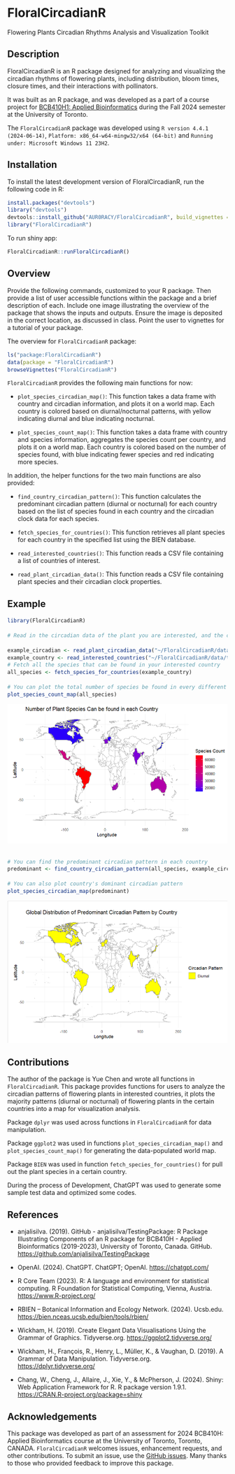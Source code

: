 
<!-- README.md is generated from README.Rmd. Please edit that file -->

# FloralCircadianR

Flowering Plants Circadian Rhythms Analysis and Visualization Toolkit

## Description

FloralCircadianR is an R package designed for analyzing and visualizing
the circadian rhythms of flowering plants, including distribution, bloom
times, closure times, and their interactions with pollinators.

It was built as an R package, and was developed as a part of a course
project for [BCB410H1: Applied
Bioinformatics](https://artsci.calendar.utoronto.ca/course/bcb410h1)
during the Fall 2024 semester at the University of Toronto.

The `FloralCircadianR` package was developed using
`R version 4.4.1 (2024-06-14)`,
`Platform: x86_64-w64-mingw32/x64 (64-bit)` and
`Running under: Microsoft Windows 11 23H2`.

## Installation

To install the latest development version of FloralCircadianR, run the
following code in R:

``` r
install.packages("devtools")
library("devtools")
devtools::install_github("AUR0RACY/FloralCircadianR", build_vignettes = TRUE)
library("FloralCircadianR")
```

To run shiny app:

``` r
FloralCircadianR::runFloralCircadianR()
```

## Overview

Provide the following commands, customized to your R package. Then
provide a list of user accessible functions within the package and a
brief description of each. Include one image illustrating the overview
of the package that shows the inputs and outputs. Ensure the image is
deposited in the correct location, as discussed in class. Point the user
to vignettes for a tutorial of your package.

The overview for `FloralCircadianR` package:

``` r
ls("package:FloralCircadianR")
data(package = "FloralCircadianR") 
browseVignettes("FloralCircadianR")
```

`FloralCircadianR` provides the following main functions for now:

- `plot_species_circadian_map()`: This function takes a data frame with
  country and circadian information, and plots it on a world map. Each
  country is colored based on diurnal/nocturnal patterns, with yellow
  indicating diurnal and blue indicating nocturnal.

- `plot_species_count_map()`: This function takes a data frame with
  country and species information, aggregates the species count per
  country, and plots it on a world map. Each country is colored based on
  the number of species found, with blue indicating fewer species and
  red indicating more species.

In addition, the helper functions for the two main functions are also
provided:

- `find_country_circadian_pattern()`: This function calculates the
  predominant circadian pattern (diurnal or nocturnal) for each country
  based on the list of species found in each country and the circadian
  clock data for each species.

- `fetch_species_for_countries()`: This function retrieves all plant
  species for each country in the specified list using the BIEN
  database.

- `read_interested_countries()`: This function reads a CSV file
  containing a list of countries of interest.

- `read_plant_circadian_data()`: This function reads a CSV file
  containing plant species and their circadian clock properties.

## Example

``` r
library(FloralCircadianR)

# Read in the circadian data of the plant you are interested, and the countries you are interested.

example_circadian <- read_plant_circadian_data("~/FloralCircadianR/data/test_circadian.csv")
example_country <- read_interested_countries("~/FloralCircadianR/data/test_country_list.csv")
# Fetch all the species that can be found in your interested country
all_species <- fetch_species_for_countries(example_country)

# You can plot the total number of species be found in every different country
plot_species_count_map(all_species)
```

![](inst/extdata/count_map.png)

``` r

# You can find the predominant circadian pattern in each country
predominant <- find_country_circadian_pattern(all_species, example_circadian)

# You can also plot country's dominant circadian pattern
plot_species_circadian_map(predominant)
```

![](inst/extdata/circadian_map.png)

## Contributions

The author of the package is Yue Chen and wrote all functions in
`FloralCircadianR`. This package provides functions for users to analyze
the circadian patterns of flowering plants in interested countries, it
plots the majority patterns (diurnal or nocturnal) of flowering plants
in the certain countries into a map for visualization analysis.

Package `dplyr` was used across functions in `FloralCircadianR` for data
manipulation.

Package `ggplot2` was used in functions `plot_species_circadian_map()`
and `plot_species_count_map()` for generating the data-populated world
map.

Package `BIEN` was used in function `fetch_species_for_countries()` for
pull out the plant species in a certain country.

During the process of Development, ChatGPT was used to generate some
sample test data and optimized some codes.

## References

- anjalisilva. (2019). GitHub - anjalisilva/TestingPackage: R Package
  Illustrating Components of an R package for BCB410H - Applied
  Bioinformatics (2019-2023), University of Toronto, Canada. GitHub.
  <https://github.com/anjalisilva/TestingPackage>

- OpenAI. (2024). ChatGPT. ChatGPT; OpenAI. <https://chatgpt.com/>

- R Core Team (2023). R: A language and environment for statistical
  computing. R Foundation for Statistical Computing, Vienna, Austria.
  <https://www.R-project.org/>

- RBIEN – Botanical Information and Ecology Network. (2024). Ucsb.edu.
  <https://bien.nceas.ucsb.edu/bien/tools/rbien/>

- Wickham, H. (2019). Create Elegant Data Visualisations Using the
  Grammar of Graphics. Tidyverse.org. <https://ggplot2.tidyverse.org/>

- Wickham, H., François, R., Henry, L., Müller, K., & Vaughan, D.
  (2019). A Grammar of Data Manipulation. Tidyverse.org.
  <https://dplyr.tidyverse.org/>

- Chang, W., Cheng, J., Allaire, J., Xie, Y., & McPherson, J. (2024).
  Shiny: Web Application Framework for R. R package version 1.9.1.
  <https://CRAN.R-project.org/package=shiny>

## Acknowledgements

This package was developed as part of an assessment for 2024 BCB410H:
Applied Bioinformatics course at the University of Toronto, Toronto,
CANADA. `FloralCircadianR` welcomes issues, enhancement requests, and
other contributions. To submit an issue, use the [GitHub
issues](https://github.com/AUR0RACY/FloralCircadianR/issues). Many
thanks to those who provided feedback to improve this package.
